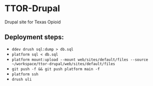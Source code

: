 # TTOR-Drupal
Drupal site for Texas Opioid

## Deployment steps:

 - `ddev drush sql:dump > db.sql`
 - `platform sql < db.sql`
 - `platform mount:upload --mount web/sites/default/files --source ~/workspace/ttor-drupal/web/sites/default/files`
 - `git push -f && git push platform main -f`
 - `platform ssh`
 - `drush uli`


